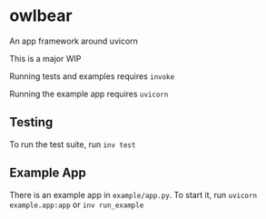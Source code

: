 # owlbear
An app framework around uvicorn

This is a major WIP

Running tests and examples requires `invoke`

Running the example app requires `uvicorn`

## Testing

To run the test suite, run `inv test`

## Example App

There is an example app in `example/app.py`. 
To start it, run `uvicorn example.app:app` or `inv run_example`

